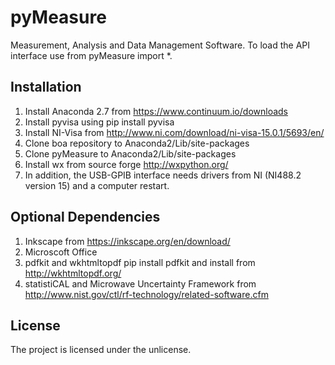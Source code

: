 # pyMeasure
Measurement, Analysis and Data Management Software. To load the API interface use from pyMeasure import *.

Installation
------------
1.	Install Anaconda 2.7 from https://www.continuum.io/downloads
2.	Install pyvisa using pip install pyvisa
3.	Install NI-Visa from http://www.ni.com/download/ni-visa-15.0.1/5693/en/
4.	Clone boa repository to Anaconda2/Lib/site-packages
5.	Clone pyMeasure to Anaconda2/Lib/site-packages
6.	Install wx from source forge http://wxpython.org/
7.	In addition, the USB-GPIB interface needs drivers from NI (NI488.2 version 15) and a computer restart.

Optional Dependencies
----------------------
1. Inkscape from https://inkscape.org/en/download/
2. Microscoft Office
3. pdfkit and wkhtmltopdf pip install pdfkit and install from http://wkhtmltopdf.org/
4. statistiCAL and Microwave Uncertainty Framework from  http://www.nist.gov/ctl/rf-technology/related-software.cfm


License
-------

The project is licensed under the unlicense.